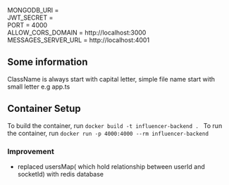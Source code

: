 MONGODB_URI =                                                                                                                    
JWT_SECRET =                                                                                                                  
PORT = 4000                                                                                                                  
ALLOW_CORS_DOMAIN = http://localhost:3000      
MESSAGES_SERVER_URL = http://localhost:4001                                                                               

## Some information                                                            
ClassName is always start with capital letter, simple file name start with small letter e.g app.ts

## Container Setup

To build the container, run ```docker build -t influencer-backend . ```
To run the container, run ```docker run -p 4000:4000 --rm influencer-backend ```

### Improvement

- replaced usersMap( which hold relationship between userId and socketId) with redis database
